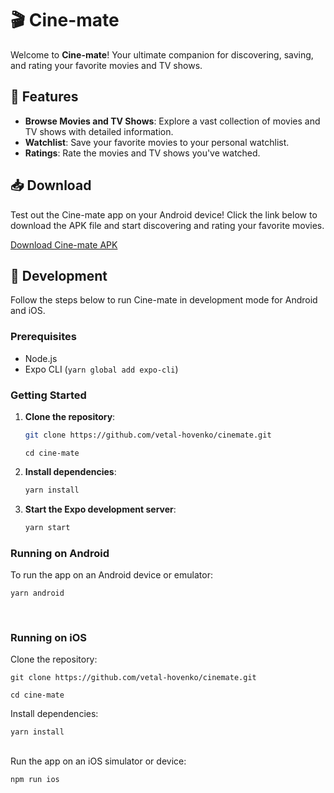 
# 🎬 Cine-mate

Welcome to **Cine-mate**! Your ultimate companion for discovering, saving, and rating your favorite movies and TV shows.

## 📱 Features

- **Browse Movies and TV Shows**: Explore a vast collection of movies and TV shows with detailed information.
- **Watchlist**: Save your favorite movies to your personal watchlist.
- **Ratings**: Rate the movies and TV shows you've watched.

## 📥 Download

Test out the Cine-mate app on your Android device! Click the link below to download the APK file and start discovering and rating your favorite movies.

[Download Cine-mate APK](link-to-your-apk)

## 🚀 Development

Follow the steps below to run Cine-mate in development mode for Android and iOS.

### Prerequisites

- Node.js
- Expo CLI (`yarn global add expo-cli`)

### Getting Started

1. **Clone the repository**:
    ```sh
    git clone https://github.com/vetal-hovenko/cinemate.git
    ```
    ```
    cd cine-mate
    ```

2. **Install dependencies**:
    ```sh
    yarn install
    ```

3. **Start the Expo development server**:
    ```sh
    yarn start
    ```

### Running on Android

To run the app on an Android device or emulator:
```
yarn android
```

<br>

### Running on iOS

Clone the repository:
```
git clone https://github.com/vetal-hovenko/cinemate.git
```
```
cd cine-mate
```
Install dependencies:
```
yarn install
```
<br>
Run the app on an iOS simulator or device:

```
npm run ios
```